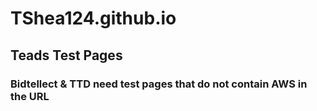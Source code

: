 # TShea124.github.io

## Teads Test Pages

### Bidtellect & TTD need test pages that do not contain AWS in the URL
